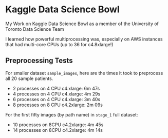 # Kaggle Data Science Bowl 
My Work on Kaggle Data Science Bowl as a member of the University of Toronto Data Science Team

I learned how powerful multiprocessing was, especially on AWS instances that had multi-core CPUs (up to 36 for c4.8xlarge!)

## Preprocessing Tests

For smaller dataset `sample_images`, here are the times it took to preprocess all 20 sample patients.

* 2 processes on 4 CPU c4.xlarge: 6m 47s
* 4 processes on 4 CPU c4.xlarge: 4m 29s
* 6 processes on 4 CPU c4.xlarge: 3m 40s
* 8 processes on 8 CPU c4.2xlarge: 2m 09s

For the first fifty images (by path name) in `stage_1` full dataset:

* 10 processes on 8CPU c4.2xlarge: 4m 45s
* 14 processes on 8CPU c4.2xlarge: 4m 14s 
